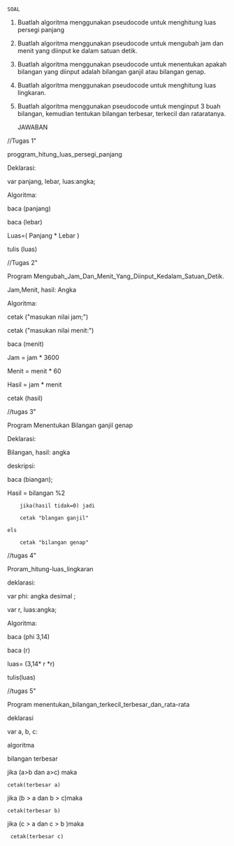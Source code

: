     SOAL 
1. Buatlah algoritma menggunakan pseudocode
untuk menghitung luas persegi panjang
2. Buatlah algoritma menggunakan pseudocode
untuk mengubah jam dan menit yang diinput ke
dalam satuan detik.
3. Buatlah algoritma menggunakan pseudocode
untuk menentukan apakah bilangan yang diinput
adalah bilangan ganjil atau bilangan genap.
4. Buatlah algoritma menggunakan pseudocode
untuk menghitung luas lingkaran.
5. Buatlah algoritma menggunakan pseudocode
untuk menginput 3 buah bilangan, kemudian
tentukan bilangan terbesar, terkecil dan rataratanya.


    JAWABAN
    
//Tugas 1"

proggram_hitung_luas_persegi_panjang 

Deklarasi:

var panjang, lebar, luas:angka;

Algoritma:

baca (panjang)

baca (lebar)

Luas=( Panjang * Lebar )

tulis (luas)



//Tugas 2"

Program Mengubah_Jam_Dan_Menit_Yang_Diinput_Kedalam_Satuan_Detik.

Jam,Menit, hasil: Angka

Algoritma:

cetak ("masukan nilai jam;")

cetak ("masukan nilai menit:")

baca (menit)

Jam = jam * 3600

Menit = menit * 60

Hasil = jam * menit

cetak (hasil)



//tugas 3"

Program Menentukan Bilangan ganjil genap

Deklarasi:

Bilangan, hasil: angka

deskripsi:

baca (biangan);

Hasil = bilangan %2

        jika(hasil tidak=0) jadi

        cetak "blangan ganjil"

    els

        cetak "bilangan genap"



//tugas 4"

Proram_hitung-luas_lingkaran

deklarasi:

var phi: angka desimal ;

var r, luas:angka;

Algoritma:

baca (phi 3,14)

baca (r)

luas= (3,14* r *r)

tulis(luas)



//tugas 5"

Program menentukan_bilangan_terkecil_terbesar_dan_rata-rata

deklarasi

var a, b, c:

algoritma

bilangan terbesar

jika (a>b dan a>c) maka
   
    cetak(terbesar a)

jika (b > a dan b > c)maka

    cetak(terbesar b)

jika (c > a dan c > b )maka

     cetak(terbesar c)

